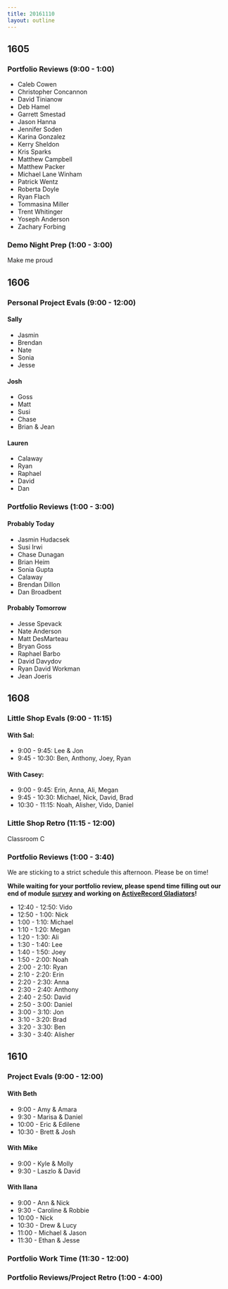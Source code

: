 ```yaml
---
title: 20161110
layout: outline
---
```


## 1605

### Portfolio Reviews (9:00 - 1:00)

- Caleb Cowen
- Christopher Concannon
- David Tinianow
- Deb Hamel
- Garrett Smestad
- Jason Hanna
- Jennifer Soden
- Karina Gonzalez
- Kerry Sheldon
- Kris Sparks
- Matthew Campbell
- Matthew Packer
- Michael Lane Winham
- Patrick Wentz
- Roberta Doyle
- Ryan Flach
- Tommasina Miller
- Trent Whitinger
- Yoseph Anderson
- Zachary Forbing

### Demo Night Prep (1:00 - 3:00)

Make me proud


## 1606

### Personal Project Evals (9:00 - 12:00)

#### Sally

* Jasmin
* Brendan
* Nate
* Sonia
* Jesse

#### Josh

* Goss
* Matt
* Susi
* Chase
* Brian & Jean

#### Lauren

* Calaway
* Ryan
* Raphael
* David
* Dan

###  Portfolio Reviews (1:00 - 3:00)

#### Probably Today

* Jasmin Hudacsek
* Susi Irwi
* Chase Dunagan
* Brian Heim
* Sonia Gupta
* Calaway
* Brendan Dillon
* Dan Broadbent

#### Probably Tomorrow

* Jesse Spevack
* Nate Anderson
* Matt DesMarteau
* Bryan Goss
* Raphael Barbo
* David Davydov
* Ryan David Workman
* Jean Joeris

## 1608

### Little Shop Evals (9:00 - 11:15)

#### With Sal:
* 9:00 - 9:45: Lee & Jon
* 9:45 - 10:30: Ben, Anthony, Joey, Ryan

#### With Casey:
* 9:00 - 9:45: Erin, Anna, Ali, Megan
* 9:45 - 10:30: Michael, Nick, David, Brad
* 10:30 - 11:15: Noah, Alisher, Vido, Daniel

### Little Shop Retro (11:15 - 12:00)

Classroom C

### Portfolio Reviews (1:00 - 3:40)

We are sticking to a strict schedule this afternoon. Please be on time!

**While waiting for your portfolio review, please spend time filling out our end of module [survey](https://goo.gl/forms/6jOromQtpSxtBmZq1) and working on [ActiveRecord Gladiators](https://github.com/turingschool/lesson_plans/blob/master/ruby_03-professional_rails_applications/active_record_american_gladiators.md)!**

* 12:40 - 12:50: Vido
* 12:50 - 1:00: Nick
* 1:00 - 1:10: Michael
* 1:10 - 1:20: Megan
* 1:20 - 1:30: Ali
* 1:30 - 1:40: Lee
* 1:40 - 1:50: Joey
* 1:50 - 2:00: Noah
* 2:00 - 2:10: Ryan
* 2:10 - 2:20: Erin
* 2:20 - 2:30: Anna
* 2:30 - 2:40: Anthony
* 2:40 - 2:50: David
* 2:50 - 3:00: Daniel
* 3:00 - 3:10: Jon
* 3:10 - 3:20: Brad
* 3:20 - 3:30: Ben
* 3:30 - 3:40: Alisher

## 1610

### Project Evals (9:00 - 12:00)

#### With Beth
* 9:00 - Amy & Amara
* 9:30 - Marisa & Daniel
* 10:00 - Eric & Edilene
* 10:30 - Brett & Josh

#### With Mike
* 9:00 - Kyle & Molly
* 9:30 - Laszlo & David


#### With Ilana
* 9:00 - Ann & Nick
* 9:30 - Caroline & Robbie
* 10:00 - Nick
* 10:30 - Drew & Lucy
* 11:00 - Michael & Jason
* 11:30 - Ethan & Jesse

### Portfolio Work Time (11:30 - 12:00)

### Portfolio Reviews/Project Retro (1:00 - 4:00)
